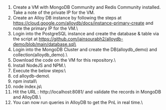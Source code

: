 1. Create a VM with MongoDB Community and Redis Community installed. Take a note of the private IP for the VM.<br>
2. Create an Alloy DB instance by following the steps at https://cloud.google.com/alloydb/docs/instance-primary-create and note the primary IP for the VM.\
3. Login into the PostgreSQL instance and create the database & table via the script at https://github.com/jainsourabh2/alloydb-demo/blob/main/database.sql\
4. Login into the MongoDB Cluster and create the DB(alloydb_demo) and collection(alloydb_demo).\
5. Download the code on the VM for this repository.\
6. Install NodeJS and NPM.\
7. Execute the below steps:\
8. cd alloydb-demo\
9. npm install\
10. node index.js\
11. Hit the URL : http://localhost:8081/ and validate the records in MongoDB and AlloyDB.\
12. You can now run queries in AlloyDB to get the PnL in real time.\

